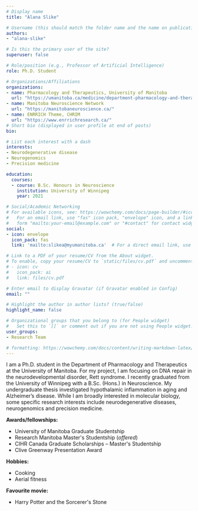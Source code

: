 ```yaml
---
# Display name
title: "Alana Slike"

# Username (this should match the folder name and the name on publications)
authors:
- "alana-slike"

# Is this the primary user of the site?
superuser: false

# Role/position (e.g., Professor of Artificial Intelligence)
role: Ph.D. Student

# Organizations/Affiliations
organizations:
- name: Pharmacology and Therapeutics, University of Manitoba
  url: "https://umanitoba.ca/medicine/department-pharmacology-and-therapeutics"
- name: Manitoba Neuroscience Network
  url: "https://manitobaneuroscience.ca/"
- name: ENRRICH Theme, CHRIM
  url: "https://www.enrrichresearch.ca/"
# Short bio (displayed in user profile at end of posts)
bio: 

# List each interest with a dash
interests:
- Neurodegenerative disease
- Neurogenomics 
- Precision medicine

education:
  courses:
  - course: B.Sc. Honours in Neuroscience
    institution: University of Winnipeg
    year: 2021

# Social/Academic Networking
# For available icons, see: https://wowchemy.com/docs/page-builder/#icons
#   For an email link, use "fas" icon pack, "envelope" icon, and a link in the
#   form "mailto:your-email@example.com" or "#contact" for contact widget.
social:
- icon: envelope
  icon_pack: fas
  link: 'mailto:slikea@myumanitoba.ca'  # For a direct email link, use "mailto:test@example.org".

# Link to a PDF of your resume/CV from the About widget.
# To enable, copy your resume/CV to `static/files/cv.pdf` and uncomment the lines below.
# - icon: cv
#   icon_pack: ai
#   link: files/cv.pdf

# Enter email to display Gravatar (if Gravatar enabled in Config)
email: ""

# Highlight the author in author lists? (true/false)
highlight_name: false

# Organizational groups that you belong to (for People widget)
#   Set this to `[]` or comment out if you are not using People widget.
user_groups:
- Research Team

# formatting: https://wowchemy.com/docs/content/writing-markdown-latex/
---
```


I am a Ph.D. student in the Department of Pharmacology and Therapeutics at the University of Manitoba. For my project, I am focusing on DNA repair in the neurodevelopmental disorder, Rett syndrome. I recently graduated from the University of Winnipeg with a B.Sc. (Hons.) in Neuroscience. My undergraduate thesis investigated hypothalamic inflammation in aging and Alzheimer’s disease. While I am broadly interested in molecular biology, some specific research interests include neurodegenerative diseases, neurogenomics and precision medicine.

**Awards/fellowships:**
- University of Manitoba Graduate Studentship
- Research Manitoba Master's Studentship (*offered*) 
- CIHR Canada Graduate Scholarships – Master's Studentship
- Clive Greenway Presentation Award

**Hobbies:**
- Cooking
- Aerial fitness

**Favourite movie:**
- Harry Potter and the Sorcerer's Stone
